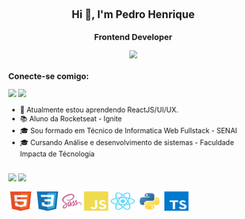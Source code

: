 <h2 align="center">Hi 👋, I'm Pedro Henrique</h2>
<h3 align="center">Frontend Developer</h3>

<div align="center">
<img src="https://media1.giphy.com/media/f3iwJFOVOwuy7K6FFw/giphy.gif?cid=ecf05e479mhqqiugc3ochfkph5qlu3g5s3faz4snlr095gqd&rid=giphy.gif&ct=g">
</div>

<p align="left">
<h3 align="left">Conecte-se comigo:</h3>

<a href="https://www.linkedin.com/in/pedro-henrique-0236491a3/" target="_blank"><img src="https://img.shields.io/badge/-Pedro_Henrique-0077B5?style=for-the-badge&logo=Linkedin&logoColor=white"/></a> <a href="henrique.netsto@gmail.com"><img src="https://img.shields.io/badge/-henrique.netsto@gmail.com-D14836?style=for-the-badge&logo=Gmail&logoColor=white"/></a>

</p>

- 🌱 Atualmente estou aprendendo ReactJS/UI/UX.
- 📚 Aluno da Rocketseat - Ignite
- 🎓 Sou formado em Técnico de Informatica Web Fullstack - SENAI 
- 🎓 Cursando Análise e desenvolvimento de sistemas - Faculdade Impacta de Técnologia
<br>

<div>
<img height="175em" src="https://github-readme-stats.vercel.app/api?username=pedroHenrique013&show_icons=true&theme=radical">
<img height="175em" src="https://github-readme-stats.vercel.app/api/top-langs/?username=anuraghazra&layout=compact&theme=radical">
</div>

<div style="display: inline_block"><br>
  <img allign="center" alt="Mendes-HTML" height="40" width="50" src="https://raw.githubusercontent.com/devicons/devicon/master/icons/html5/html5-original.svg">
  <img allign="center" alt="Mendes-CSS" height="40" width="50" src="https://raw.githubusercontent.com/devicons/devicon/master/icons/css3/css3-original.svg">
  <img src="https://raw.githubusercontent.com/devicons/devicon/master/icons/sass/sass-original.svg" alt="sass" width="40" height="40"/>
  <img allign="center" alt="Mendes-JSCRIPT" height="40" width="50" src="https://raw.githubusercontent.com/devicons/devicon/master/icons/javascript/javascript-plain.svg">
  <img allign="center" alt="Mendes-REACT" height="40" width="50" src="https://raw.githubusercontent.com/devicons/devicon/master/icons/react/react-original.svg">
  <img allign="center" alt="Mendes-PYTHON" height="40" width="50" src="https://raw.githubusercontent.com/devicons/devicon/master/icons/python/python-original.svg">
  <img allign="center" alt="Mendes-PYTHON" height="40" width="50" src="https://raw.githubusercontent.com/devicons/devicon/master/icons/typescript/typescript-plain.svg">
</div>
